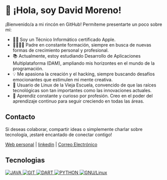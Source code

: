 # 👋 ¡Hola, soy David Moreno! 

¡Bienvenido/a a mi rincón en GitHub! Permíteme presentarte un poco sobre mí:

- 👨‍💻 Soy un Técnico Informático certificado Apple.
- 👨‍👩‍👧‍👦 Padre en constante formación, siempre en busca de nuevas formas de crecimiento personal y profesional.
- 📚 Actualmente, estoy estudiando Desarrollo de Aplicaciones Multiplataforma (DAM), ampliando mis horizontes en el mundo de la programación.
- 💡 Me apasiona la creación y el hacking, siempre buscando desafíos emocionantes que estimulen mi mente creativa.
- 🐧 Usuario de Linux de la Vieja Escuela, convencido de que las raíces tecnológicas son tan importantes como las innovaciones actuales.
- 📖 Aprendiz constante y curioso por profesión. Creo en el poder del aprendizaje continuo para seguir creciendo en todas las áreas.

## Contacto

Si deseas colaborar, compartir ideas o simplemente charlar sobre tecnología, ¡estaré encantado de conectar contigo!

[Web personal](http://82.223.50.169/wordpress/) | [linkedin](https://www.linkedin.com/in/srtecnico/) | [Correo Electrónico](mailto:elarreglador@protonmail.com)

## Tecnologias
<a href="http://82.223.50.169/wordpress/index.php/tag/java/">
<img src="http://82.223.50.169/wordpress/wp-content/uploads/2023/08/Tecnologias-Java.png" alt="JAVA">
</a>
<a href="http://82.223.50.169/wordpress/index.php/tag/git/">
<img src="http://82.223.50.169/wordpress/wp-content/uploads/2023/08/Tecnologias-Git.png" alt="GIT">
</a>
<a href="http://82.223.50.169/wordpress/index.php/tag/dart/">
<img src="http://82.223.50.169/wordpress/wp-content/uploads/2023/08/Tecnologias-Dart.png" alt="DART">
</a>
<a href="http://82.223.50.169/wordpress/index.php/tag/python/">
<img src="http://82.223.50.169/wordpress/wp-content/uploads/2023/08/Tecnologias-Python.png" alt="PYTHON">
</a>
<a href="http://82.223.50.169/wordpress/index.php/tag/linux/">
<img src="http://82.223.50.169/wordpress/wp-content/uploads/2023/08/Tecnologias-GNU-Linux.png" alt="GNU/Linux">
</a>


